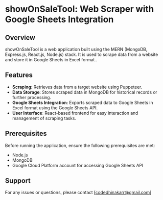 
# showOnSaleTool: Web Scraper with Google Sheets Integration

## Overview
showOnSaleTool is a web application built using the MERN (MongoDB, Express.js, React.js, Node.js) stack. It is used to scrape data from a website and store it in Google Sheets in Excel format..

## Features
- **Scraping**: Retrieves data from a target website using Puppeteer.
- **Data Storage**: Stores scraped data in MongoDB for historical records or further processing.
- **Google Sheets Integration**: Exports scraped data to Google Sheets in Excel format using the Google Sheets API.
- **User Interface**: React-based frontend for easy interaction and management of scraping tasks.


## Prerequisites
Before running the application, ensure the following prerequisites are met:
- Node.js
- MongoDB
- Google Cloud Platform account for accessing Google Sheets API


## Support
For any issues or questions, please contact [codedhinakarr@gmail.com]
